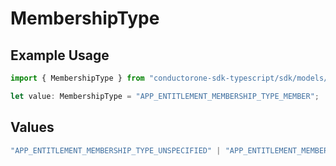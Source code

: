 # MembershipType

## Example Usage

```typescript
import { MembershipType } from "conductorone-sdk-typescript/sdk/models/shared";

let value: MembershipType = "APP_ENTITLEMENT_MEMBERSHIP_TYPE_MEMBER";
```

## Values

```typescript
"APP_ENTITLEMENT_MEMBERSHIP_TYPE_UNSPECIFIED" | "APP_ENTITLEMENT_MEMBERSHIP_TYPE_MEMBER" | "APP_ENTITLEMENT_MEMBERSHIP_TYPE_OWNER" | "APP_ENTITLEMENT_MEMBERSHIP_TYPE_EXCLUSION" | "APP_ENTITLEMENT_MEMBERSHIP_TYPE_ADMIN"
```